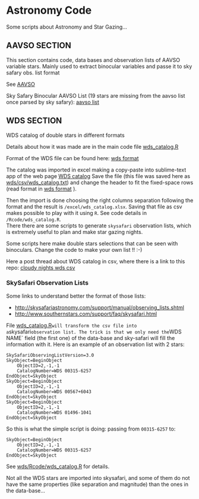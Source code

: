 Astronomy Code
============

Some scripts about Astronomy and Star Gazing...

## AAVSO SECTION

This section contains code, data bases and observation lists of AAVSO variable stars.
Mainly used to extract binocular variables and passe it to sky safary obs. list format

See [AAVSO](/aavso/)

Sky Safary Binocular AAVSO List (19 stars are missing from the aavso list once parsed by sky safary): [aavso list](aavso/skysafary_parsed/aavso_variable_binoculars.skylist)

## WDS SECTION

WDS catalog of double stars in different formats

Details about how it was made are in the main code file [wds_catalog.R](wds/Rcode(wds_catalog.R))

Format of the WDS file can be found here: [wds format](http://ad.usno.navy.mil/wds/Webtextfiles/wdsweb_format.txt)

The catalog was imported in excel making a copy-paste into sublime-text app of the web page [WDS catalog](http://ad.usno.navy.mil/wds/Webtextfiles/wdsweb_summ2.txt)
Save the file (this file was saved here as [wds/csv/wds_catalog.txt](/csv/wds_catalog.txt)) and change the header to fit the fixed-space rows (read format in [wds format](http://ad.usno.navy.mil/wds/Webtextfiles/wdsweb_format.txt) ).

Then the import is done choosing the right columns separation following the format and the result is `/excel/wds_catalog.xlsx`. 
Saving that file as csv makes possible to play with it using `R`. See code details in `/Rcode/wds_catalog.R`.   
There there are some scripts to generate `skysafari` observation lists, which is extremely useful to plan and make star gazing nights.

Some scripts here make double stars selections that can be seen with binoculars. Change the code to make your own list !! :-)

Here a post thread about WDS catalog in csv, where there is a link to this repo: [cloudy nights wds csv](https://www.cloudynights.com/topic/444854-wds-catalog-in-csv-format/)

### SkySafari Observation Lists

Some links to understand better the format of those lists:

* http://skysafariastronomy.com/support/manual/observing_lists.shtml
* http://www.southernstars.com/support/faq/skysafari.html

File [wds_catalog.R](wds/Rcode/wds_catalog.R)` will transform the csv file into a `skysafari` observation list.
The trick is that we only need the `WDS NAME` field (the first one) of the data-base and sky-safari will fill the information with it.
Here is an example of an observation list with 2 stars:

```
SkySafariObservingListVersion=3.0
SkyObject=BeginObject
	ObjectID=2,-1,-1
	CatalogNumber=WDS 00315-6257
EndObject=SkyObject
SkyObject=BeginObject
	ObjectID=2,-1,-1
	CatalogNumber=WDS 00567+6043
EndObject=SkyObject
SkyObject=BeginObject
	ObjectID=2,-1,-1
	CatalogNumber=WDS 01496-1041
EndObject=SkyObject
```

So this is what the simple script is doing: passing from `00315-6257` to:

```
SkyObject=BeginObject
	ObjectID=2,-1,-1
	CatalogNumber=WDS 00315-6257
EndObject=SkyObject
```

See [wds/Rcode/wds_catalog.R](wds/Rcode/wds_catalog.R)  for details.

Not all the WDS stars are imported into skysafari, and some of them do not have the same properties (like separation and magnitude) than the ones in the data-base...

